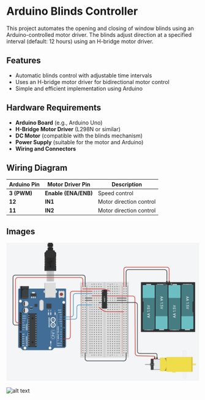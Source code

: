 # Arduino Blinds Controller

This project automates the opening and closing of window blinds using an Arduino-controlled motor driver. The blinds adjust direction at a specified interval (default: 12 hours) using an H-bridge motor driver.

## Features

- Automatic blinds control with adjustable time intervals
- Uses an H-bridge motor driver for bidirectional motor control
- Simple and efficient implementation using Arduino

## Hardware Requirements

- **Arduino Board** (e.g., Arduino Uno)
- **H-Bridge Motor Driver** (L298N or similar)
- **DC Motor** (compatible with the blinds mechanism)
- **Power Supply** (suitable for the motor and Arduino)
- **Wiring and Connectors**

## Wiring Diagram

| Arduino Pin | Motor Driver Pin | Description |
|-------------|----------------|-------------|
| **3 (PWM)** | **Enable (ENA/ENB)** | Speed control |
| **12** | **IN1** | Motor direction control |
| **11** | **IN2** | Motor direction control |

## Images
![alt text](arduinoBlindsImg.png "Title")

![alt text](IRL_Img.png)
